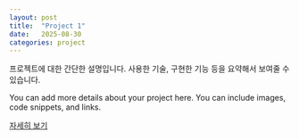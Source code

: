 ```yaml
---
layout: post
title:  "Project 1"
date:   2025-08-30
categories: project
---
```


프로젝트에 대한 간단한 설명입니다. 사용한 기술, 구현한 기능 등을 요약해서 보여줄 수 있습니다.

You can add more details about your project here. You can include images, code snippets, and links.

[자세히 보기](#)
